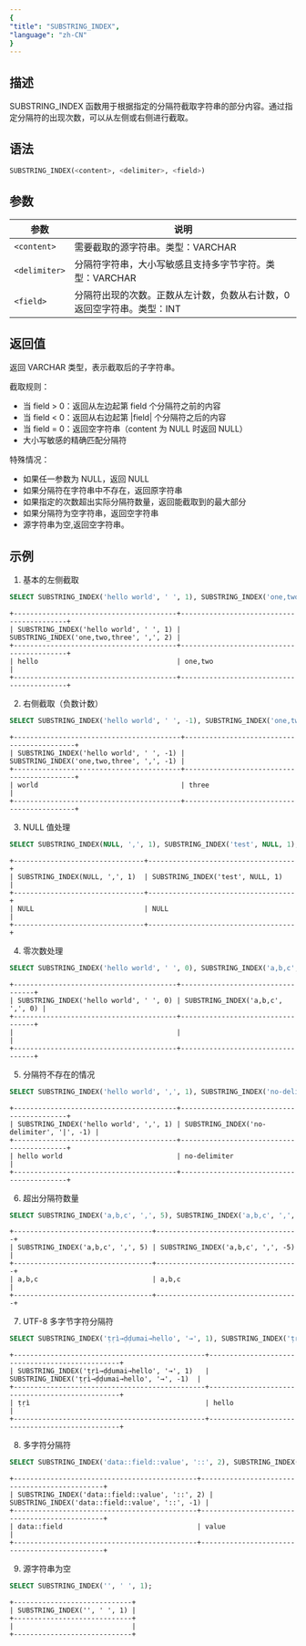 ```yaml
---
{
"title": "SUBSTRING_INDEX",
"language": "zh-CN"
}
---
```


## 描述

SUBSTRING_INDEX 函数用于根据指定的分隔符截取字符串的部分内容。通过指定分隔符的出现次数，可以从左侧或右侧进行截取。

## 语法

```sql
SUBSTRING_INDEX(<content>, <delimiter>, <field>)
```

## 参数
| 参数      | 说明                                                    |
| --------- | ------------------------------------------------------- |
| `<content>` | 需要截取的源字符串。类型：VARCHAR                         |
| `<delimiter>` | 分隔符字符串，大小写敏感且支持多字节字符。类型：VARCHAR           |
| `<field>` | 分隔符出现的次数。正数从左计数，负数从右计数，0 返回空字符串。类型：INT |

## 返回值

返回 VARCHAR 类型，表示截取后的子字符串。

截取规则：
- 当 field > 0：返回从左边起第 field 个分隔符之前的内容
- 当 field < 0：返回从右边起第 |field| 个分隔符之后的内容
- 当 field = 0：返回空字符串（content 为 NULL 时返回 NULL）
- 大小写敏感的精确匹配分隔符

特殊情况：
- 如果任一参数为 NULL，返回 NULL
- 如果分隔符在字符串中不存在，返回原字符串
- 如果指定的次数超出实际分隔符数量，返回能截取到的最大部分
- 如果分隔符为空字符串，返回空字符串
- 源字符串为空,返回空字符串。

## 示例

1. 基本的左侧截取
```sql
SELECT SUBSTRING_INDEX('hello world', ' ', 1), SUBSTRING_INDEX('one,two,three', ',', 2);
```
```text
+----------------------------------------+------------------------------------------+
| SUBSTRING_INDEX('hello world', ' ', 1) | SUBSTRING_INDEX('one,two,three', ',', 2) |
+----------------------------------------+------------------------------------------+
| hello                                  | one,two                                  |
+----------------------------------------+------------------------------------------+
```

2. 右侧截取（负数计数）
```sql
SELECT SUBSTRING_INDEX('hello world', ' ', -1), SUBSTRING_INDEX('one,two,three', ',', -1);
```
```text
+-----------------------------------------+-------------------------------------------+
| SUBSTRING_INDEX('hello world', ' ', -1) | SUBSTRING_INDEX('one,two,three', ',', -1) |
+-----------------------------------------+-------------------------------------------+
| world                                   | three                                     |
+-----------------------------------------+-------------------------------------------+
```

3. NULL 值处理
```sql
SELECT SUBSTRING_INDEX(NULL, ',', 1), SUBSTRING_INDEX('test', NULL, 1);
```
```text
+--------------------------------+------------------------------------+
| SUBSTRING_INDEX(NULL, ',', 1)  | SUBSTRING_INDEX('test', NULL, 1)   |
+--------------------------------+------------------------------------+
| NULL                           | NULL                               |
+--------------------------------+------------------------------------+
```

4. 零次数处理
```sql
SELECT SUBSTRING_INDEX('hello world', ' ', 0), SUBSTRING_INDEX('a,b,c', ',', 0);
```
```text
+----------------------------------------+----------------------------------+
| SUBSTRING_INDEX('hello world', ' ', 0) | SUBSTRING_INDEX('a,b,c', ',', 0) |
+----------------------------------------+----------------------------------+
|                                        |                                  |
+----------------------------------------+----------------------------------+
```

5. 分隔符不存在的情况
```sql
SELECT SUBSTRING_INDEX('hello world', ',', 1), SUBSTRING_INDEX('no-delimiter', '|', -1);
```
```text
+----------------------------------------+------------------------------------------+
| SUBSTRING_INDEX('hello world', ',', 1) | SUBSTRING_INDEX('no-delimiter', '|', -1) |
+----------------------------------------+------------------------------------------+
| hello world                            | no-delimiter                             |
+----------------------------------------+------------------------------------------+
```

6. 超出分隔符数量
```sql
SELECT SUBSTRING_INDEX('a,b,c', ',', 5), SUBSTRING_INDEX('a,b,c', ',', -5);
```
```text
+----------------------------------+-----------------------------------+
| SUBSTRING_INDEX('a,b,c', ',', 5) | SUBSTRING_INDEX('a,b,c', ',', -5) |
+----------------------------------+-----------------------------------+
| a,b,c                            | a,b,c                             |
+----------------------------------+-----------------------------------+
```

7. UTF-8 多字节字符分隔符
```sql
SELECT SUBSTRING_INDEX('ṭṛì→ḍḍumai→hello', '→', 1), SUBSTRING_INDEX('ṭṛì→ḍḍumai→hello', '→', -1);
```
```text
+-----------------------------------------------+------------------------------------------------+
| SUBSTRING_INDEX('ṭṛì→ḍḍumai→hello', '→', 1)   | SUBSTRING_INDEX('ṭṛì→ḍḍumai→hello', '→', -1)  |
+-----------------------------------------------+------------------------------------------------+
| ṭṛì                                           | hello                                          |
+-----------------------------------------------+------------------------------------------------+
```

8. 多字符分隔符
```sql
SELECT SUBSTRING_INDEX('data::field::value', '::', 2), SUBSTRING_INDEX('data::field::value', '::', -1);
```
```text
+---------------------------------------------+----------------------------------------------+
| SUBSTRING_INDEX('data::field::value', '::', 2) | SUBSTRING_INDEX('data::field::value', '::', -1) |
+---------------------------------------------+----------------------------------------------+
| data::field                                 | value                                        |
+---------------------------------------------+----------------------------------------------+
```

9. 源字符串为空
```sql
SELECT SUBSTRING_INDEX('', ' ', 1);
```
```text
+-----------------------------+
| SUBSTRING_INDEX('', ' ', 1) |
+-----------------------------+
|                             |
+-----------------------------+
```